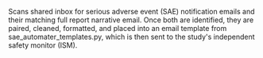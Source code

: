 Scans shared inbox for serious adverse event (SAE) notification emails and their matching full report narrative email.
Once both are identified, they are paired, cleaned, formatted, and placed into an email template from sae_automater_templates.py,
which is then sent to the study's independent safety monitor (ISM).
